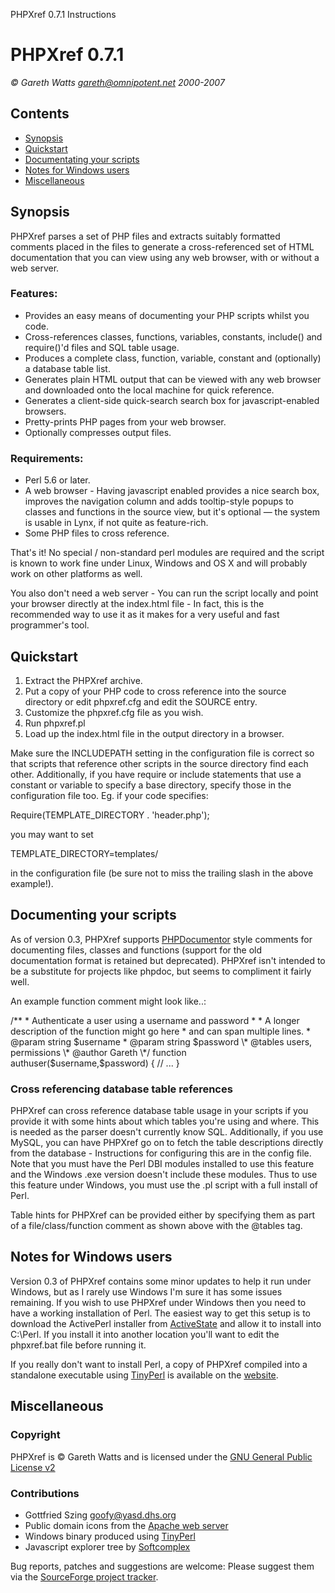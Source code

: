 PHPXref 0.7.1 Instructions 

PHPXref 0.7.1
=============

_© Gareth Watts <gareth@omnipotent.net> 2000-2007_

Contents
--------

*   [Synopsis](#synopsis)
*   [Quickstart](#quickstart)
*   [Documentating your scripts](#docs)
*   [Notes for Windows users](#windows)
*   [Miscellaneous](#misc)

Synopsis
--------

PHPXref parses a set of PHP files and extracts suitably formatted comments placed in the files to generate a cross-referenced set of HTML documentation that you can view using any web browser, with or without a web server.

### Features:

*   Provides an easy means of documenting your PHP scripts whilst you code.
*   Cross-references classes, functions, variables, constants, include() and require()'d files and SQL table usage.
*   Produces a complete class, function, variable, constant and (optionally) a database table list.
*   Generates plain HTML output that can be viewed with any web browser and downloaded onto the local machine for quick reference.
*   Generates a client-side quick-search search box for javascript-enabled browsers.
*   Pretty-prints PHP pages from your web browser.
*   Optionally compresses output files.

### Requirements:

*   Perl 5.6 or later.
*   A web browser - Having javascript enabled provides a nice search box, improves the navigation column and adds tooltip-style popups to classes and functions in the source view, but it's optional — the system is usable in Lynx, if not quite as feature-rich.
*   Some PHP files to cross reference.

That's it! No special / non-standard perl modules are required and the script is known to work fine under Linux, Windows and OS X and will probably work on other platforms as well.

You also don't need a web server - You can run the script locally and point your browser directly at the index.html file - In fact, this is the recommended way to use it as it makes for a very useful and fast programmer's tool.

Quickstart
----------

1.  Extract the PHPXref archive.
2.  Put a copy of your PHP code to cross reference into the source directory or edit phpxref.cfg and edit the SOURCE entry.
3.  Customize the phpxref.cfg file as you wish.
4.  Run phpxref.pl
5.  Load up the index.html file in the output directory in a browser.

Make sure the INCLUDEPATH setting in the configuration file is correct so that scripts that reference other scripts in the source directory find each other. Additionally, if you have require or include statements that use a constant or variable to specify a base directory, specify those in the configuration file too. Eg. if your code specifies:  

Require(TEMPLATE\_DIRECTORY . 'header.php');

you may want to set

TEMPLATE\_DIRECTORY=templates/

in the configuration file (be sure not to miss the trailing slash in the above example!).

Documenting your scripts
------------------------

As of version 0.3, PHPXref supports [PHPDocumentor](http://phpdocu.sourceforge.net/) style comments for documenting files, classes and functions (support for the old documentation format is retained but deprecated). PHPXref isn't intended to be a substitute for projects like phpdoc, but seems to compliment it fairly well.

An example function comment might look like..:

/\*\*
\* Authenticate a user using a username and password
\*
\* A longer description of the function might go here
\* and can span multiple lines.
\* @param string $username
\* @param string $password
\* @tables users, permissions
\* @author Gareth
\*/
function authuser($username,$password) {
    // ...
}
        

### Cross referencing database table references

PHPXref can cross reference database table usage in your scripts if you provide it with some hints about which tables you're using and where. This is needed as the parser doesn't currently know SQL. Additionally, if you use MySQL, you can have PHPXref go on to fetch the table descriptions directly from the database - Instructions for configuring this are in the config file. Note that you must have the Perl DBI modules installed to use this feature and the Windows .exe version doesn't include these modules. Thus to use this feature under Windows, you must use the .pl script with a full install of Perl.

Table hints for PHPXref can be provided either by specifying them as part of a file/class/function comment as shown above with the @tables tag.

Notes for Windows users
-----------------------

Version 0.3 of PHPXref contains some minor updates to help it run under Windows, but as I rarely use Windows I'm sure it has some issues remaining. If you wish to use PHPXref under Windows then you need to have a working installation of Perl. The easiest way to get this setup is to download the ActivePerl installer from [ActiveState](http://www.activestate.com/) and allow it to install into C:\\Perl. If you install it into another location you'll want to edit the phpxref.bat file before running it.

If you really don't want to install Perl, a copy of PHPXref compiled into a standalone executable using [TinyPerl](http://tinyperl.sourceforge.net/) is available on the [website](http://phpxref.sourceforge.net/).

Miscellaneous
-------------

### Copyright

PHPXref is © Gareth Watts and is licensed under the [GNU General Public License v2](COPYING)

### Contributions

*   Gottfried Szing <goofy@yasd.dhs.org>
*   Public domain icons from the [Apache web server](http://www.apache.org/)
*   Windows binary produced using [TinyPerl](http://tinyperl.sourceforge.net/)
*   Javascript explorer tree by [Softcomplex](http://www.softcomplex.com/products/tigra_menu_tree/)

Bug reports, patches and suggestions are welcome: Please suggest them via the [SourceForge project tracker](http://sourceforge.net/projects/phpxref/).